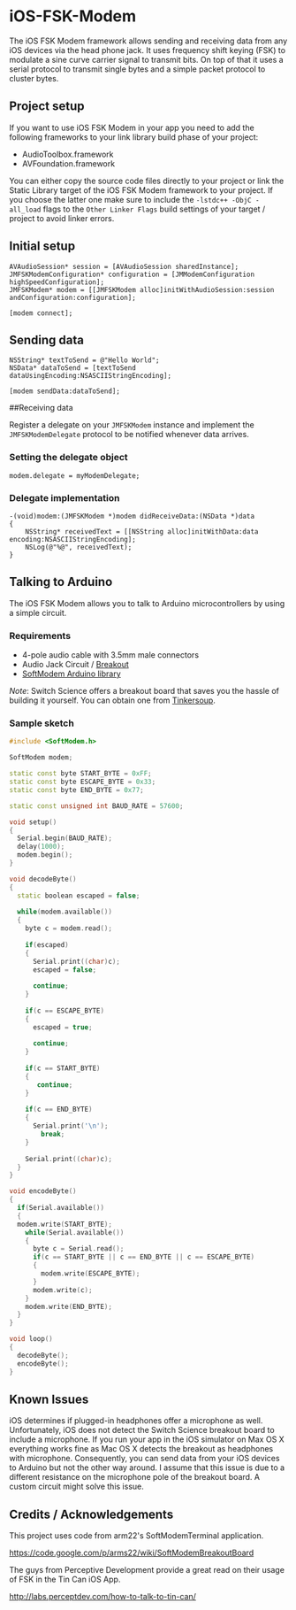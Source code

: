 iOS-FSK-Modem
=============

The iOS FSK Modem framework allows sending and receiving data from any iOS devices via the head phone jack. It uses frequency shift keying (FSK) to modulate a sine curve carrier signal to transmit bits. On top of that it uses a serial protocol to transmit single bytes and a simple packet protocol to cluster bytes. 

## Project setup

If you want to use iOS FSK Modem in your app you need to add the following frameworks to your link library build phase of your project:

* AudioToolbox.framework
* AVFoundation.framework

You can either copy the source code files directly to your project or link the Static Library target of the iOS FSK Modem framework to your project. If you choose the latter one make sure to include the `-lstdc++ -ObjC -all_load` flags to the `Other Linker Flags` build settings of your target / project to avoid linker errors.

## Initial setup

```objc
AVAudioSession* session = [AVAudioSession sharedInstance];
JMFSKModemConfiguration* configuration = [JMModemConfiguration highSpeedConfiguration];
JMFSKModem* modem = [[JMFSKModem alloc]initWithAudioSession:session andConfiguration:configuration];

[modem connect];
```

## Sending data

```objc
NSString* textToSend = @"Hello World";
NSData* dataToSend = [textToSend dataUsingEncoding:NSASCIIStringEncoding];

[modem sendData:dataToSend];
```

##Receiving data

Register a delegate on your `JMFSKModem` instance and implement the `JMFSKModemDelegate` protocol to be notified whenever data arrives.

### Setting the delegate object

```objc
modem.delegate = myModemDelegate;
```

### Delegate implementation

```objc
-(void)modem:(JMFSKModem *)modem didReceiveData:(NSData *)data
{
	NSString* receivedText = [[NSString alloc]initWithData:data encoding:NSASCIIStringEncoding];
	NSLog(@"%@", receivedText);
}
```
## Talking to Arduino

The iOS FSK Modem allows you to talk to Arduino microcontrollers by using a simple circuit. 

### Requirements

* 4-pole audio cable with 3.5mm male connectors
* Audio Jack Circuit / [Breakout](http://www.switch-science.com/catalog/600/)
* [SoftModem Arduino library](https://code.google.com/p/arms22/downloads/detail?name=SoftModem-005.zip)

_Note_: Switch Science offers a breakout board that saves you the hassle of building it yourself. You can obtain one from [Tinkersoup](https://www.tinkersoup.de/a-569/).

### Sample sketch

```c++
#include <SoftModem.h>

SoftModem modem;

static const byte START_BYTE = 0xFF;
static const byte ESCAPE_BYTE = 0x33;
static const byte END_BYTE = 0x77;

static const unsigned int BAUD_RATE = 57600;

void setup()
{
  Serial.begin(BAUD_RATE);
  delay(1000);
  modem.begin();
}

void decodeByte()
{
  static boolean escaped = false;
  
  while(modem.available())
  {
    byte c = modem.read();
    
    if(escaped)
    {
      Serial.print((char)c);
      escaped = false;
      
      continue;
    }
    
    if(c == ESCAPE_BYTE)
    {
      escaped = true;
      
      continue;
    }
    
    if(c == START_BYTE)
    {
       continue;
    }
    
    if(c == END_BYTE)
    {
      Serial.print('\n');
        break;
    }
    
    Serial.print((char)c);
  }
}

void encodeByte()
{
  if(Serial.available())
  {
  modem.write(START_BYTE);
    while(Serial.available())
    {
      byte c = Serial.read();
      if(c == START_BYTE || c == END_BYTE || c == ESCAPE_BYTE)
      {
        modem.write(ESCAPE_BYTE);
      }
      modem.write(c);
    }
    modem.write(END_BYTE);
  }
}

void loop()
{
  decodeByte();
  encodeByte();
}
```
## Known Issues

iOS determines if plugged-in headphones offer a microphone as well. Unfortunately, iOS does not detect the Switch Science breakout board to include a microphone. If you run your app in the iOS simulator on Max OS X everything works fine as Mac OS X detects the breakout as headphones with microphone. Consequently, you can send data from your iOS devices to Arduino but not the other way around. I assume that this issue is due to a different resistance on the microphone pole of the breakout board. A custom circuit might solve this issue.

## Credits / Acknowledgements

This project uses code from arm22's SoftModemTerminal application.

https://code.google.com/p/arms22/wiki/SoftModemBreakoutBoard

The guys from Perceptive Development provide a great read on their usage of FSK in the Tin Can iOS App.

http://labs.perceptdev.com/how-to-talk-to-tin-can/

